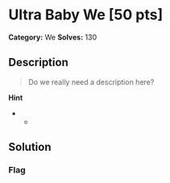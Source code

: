 # Ultra Baby We [50 pts]

**Category:** We
**Solves:** 130

## Description
>Do we really need a description here?

**Hint**
* -

## Solution

### Flag

